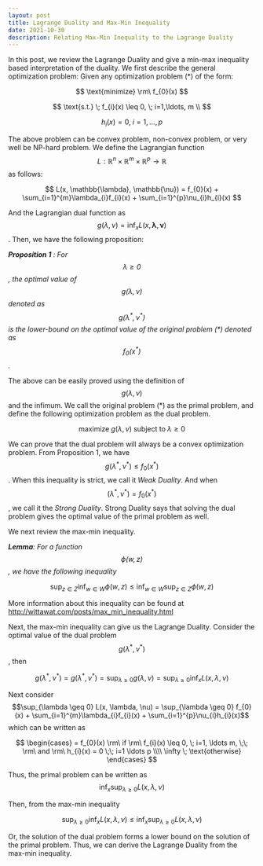 ```yaml
---
layout: post
title: Lagrange Duality and Max-Min Inequality
date: 2021-10-30
description: Relating Max-Min Inequality to the Lagrange Duality
---
```

In this post, we review the Lagrange Duality and give a min-max inequality based interpretation of the duality. We first describe the general optimization problem:
Given any optimization problem (\*) of the form:

$$
\text{minimize} \rm\ f_{0}(x)
$$

$$
\text{s.t.} \; f_{i}(x) \leq 0, \; i=1,\ldots, m \\
$$

$$
h_{i}(x) = 0, \; i=1,\ldots,p
$$

The above problem can be convex problem, non-convex problem, or very well be NP-hard problem. We define the Lagrangian function $$L: \mathbb{R}^{n}\times \mathbb{R}^{m}\times \mathbb{R}^{p} \rightarrow \mathbb{R}$$ as follows:

$$
L(x, \mathbb{\lambda}, \mathbb{\nu}) = f_{0}(x) + \sum_{i=1}^{m}\lambda_{i}f_{i}(x) + \sum_{i=1}^{p}\nu_{i}h_{i}(x)
$$

And the Lagrangian dual function as $$g(\lambda, \nu) = \inf_{x}L(x, \mathbf{\lambda}, \mathbf{\nu})$$. Then, we have the following proposition:


***Proposition 1** : For $$\lambda \geq 0$$, the optimal value of $$g(\lambda, \nu)$$ denoted as $$g(\lambda^{*}, \nu^{*})$$ is the lower-bound on the optimal value of the original problem (\*) denoted as $$f_{0}(x^{*})$$.*


The above can be easily proved using the definition of $$g(\lambda, \nu)$$ and the infimum. We call the original problem (\*) as the primal problem, and define the following optimization problem as the dual problem.

$$
\text{maximize} \;g(\lambda, \nu) \; \text{subject to} \; \lambda \geq 0
$$

We can prove that the dual problem will always be a convex optimization problem.
From Proposition 1, we have $$g(\lambda^{*}, \nu^{*}) \leq f_{0}(x^{*})$$. When this inequality is strict, we call it *Weak Duality*. And when $$(\lambda^{*}, \nu^{*}) = f_{0}(x^{*})$$, we call it the *Strong Duality*. Strong Duality says that solving the dual problem gives the optimal value of the primal problem as well.

We next review the max-min inequality.

***Lemma**: For a function $$\phi(w,z)$$, we have the following inequality*


$$
	\sup_{z \in Z} \inf_{w \in W}\phi(w,z) \leq \inf_{w \in W} \sup_{z \in Z}\phi(w, z)
$$

More information about this inequality can be found at http://wittawat.com/posts/max_min_inequality.html

Next, the max-min inequality can give us the Lagrange Duality. Consider the optimal value of the dual problem $$g(\lambda^{*}, \nu^{*})$$, then

$$
	g(\lambda^{*}, \nu^{*}) = g(\lambda^{*}, \nu^{*}) = \sup_{\lambda \geq 0} g(\lambda, \nu) = \sup_{\lambda \geq 0}\inf_{x}L(x, \lambda, \nu) 
$$

Next consider $$\sup_{\lambda \geq 0} L(x, \lambda, \nu) = \sup_{\lambda \geq 0} f_{0}(x) + \sum_{i=1}^{m}\lambda_{i}f_{i}(x) + \sum_{i=1}^{p}\nu_{i}h_{i}(x)$$ which can be written as

$$
\begin{cases}
= f_{0}(x) \rm\ if \rm\ f_{i}(x) \leq 0, \; i=1, \ldots m, \;\; \rm\ and \rm\ h_{i}(x) = 0 \;\; i=1 \ldots p \\\\
\infty \; \text{otherwise}
\end{cases}
$$

Thus, the primal problem can be written as $$\inf_{x}\sup_{\lambda \geq 0}L(x, \lambda, \nu)$$

Then, from the max-min inequality

$$
\sup_{\lambda \geq 0}\inf_{x}L(x, \lambda, \nu) \leq  \inf_{x}\sup_{\lambda \geq 0}L(x, \lambda, \nu)
$$

Or, the solution of the dual problem forms a lower bound on the solution of the primal problem.
Thus, we can derive the Lagrange Duality from the max-min inequality.